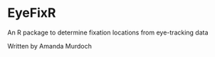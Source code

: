# EyeFixR
An R package to determine fixation locations from eye-tracking data

Written by Amanda Murdoch
